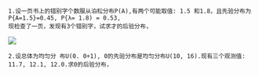 ```
1.设一页书上的错别字个数服从泊松分布P(A),有两个可能取值: 1.5 和1.8，且先验分布为
P{A=1.5}=0.45, P{λ= 1.8) = 0.53,
现检查了一页，发现有3个错别字，试求才的后验分布，

```
![](https://cdn.jsdelivr.net/gh/lyhcc/Picture_Repository/img/ml_byes.gif)

```
2.设总体为均匀分 布U(0. 0+1), 0的先验分布是均匀分布U(10, 16).现有三个观测值: 
11.7, 12.1, 12.0.求0的后验分布，

```


